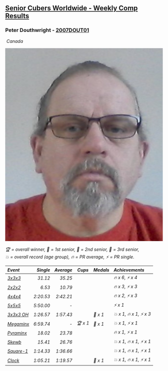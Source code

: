 <style>table {white-space: nowrap;}</style>
<link rel="stylesheet" type="text/css" href="/scw-comp/css/flags.css" />

## [Senior Cubers Worldwide - Weekly Comp Results](/scw-comp/results/)
### Peter Douthwright - [2007DOUT01](https://www.worldcubeassociation.org/persons/2007DOUT01)

<i class="flag flag-CA" />&nbsp;Canada

![Peter Douthwright](1585407841.jpg)

<span style="white-space: nowrap;">🏆 = overall winner</span>, <span style="white-space: nowrap;">🥇 = 1st senior</span>, <span style="white-space: nowrap;">🥈 = 2nd senior</span>, <span style="white-space: nowrap;">🥉 = 3rd senior</span>, <span style="white-space: nowrap;">💥 = overall record (age group)</span>, <span style="white-space: nowrap;">🔥 = PR average</span>, <span style="white-space: nowrap;">⚡ = PR single</span>.

| Event | Single | Average | Cups | Medals | Achievements|
| :-- | --: | --: | :--: | :-- | :-- |
| [3x3x3](333.md) | 31.12 | 35.25 |  |  | 🔥 x 6, ⚡ x 4 |
| [2x2x2](222.md) | 6.53 | 10.79 |  |  | 🔥 x 3, ⚡ x 3 |
| [4x4x4](444.md) | 2:20.53 | 2:42.21 |  |  | 🔥 x 2, ⚡ x 3 |
| [5x5x5](555.md) | 5:50.00 | - |  |  | ⚡ x 1 |
| [3x3x3 OH](333oh.md) | 1:26.57 | 1:57.43 |  | 🥇 x 1 | 💥 x 1, 🔥 x 1, ⚡ x 3 |
| [Megaminx](minx.md) | 6:59.74 | - | 🏆 x 1 | 🥇 x 1 | 💥 x 1, ⚡ x 1 |
| [Pyraminx](pyram.md) | 18.02 | 23.78 |  |  | 🔥 x 1, ⚡ x 1 |
| [Skewb](skewb.md) | 15.41 | 26.76 |  |  | 💥 x 1, 🔥 x 1, ⚡ x 1 |
| [Square-1](sq1.md) | 1:14.33 | 1:36.66 |  |  | 💥 x 1, 🔥 x 1, ⚡ x 1 |
| [Clock](clock.md) | 1:05.21 | 1:19.57 |  | 🥈 x 1 | 💥 x 1, 🔥 x 1, ⚡ x 1 |

<!-- Global site tag (gtag.js) - Google Analytics -->
<script async src="https://www.googletagmanager.com/gtag/js?id=UA-86348435-3"></script>
<script>window.dataLayer = window.dataLayer || []; function gtag() {dataLayer.push(arguments);} gtag('js', new Date()); gtag('config', 'UA-86348435-3');</script>
